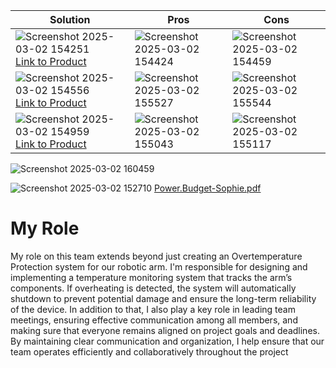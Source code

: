 | Solution | Pros | Cons |
| -------- | ---- | ---- |
| ![Screenshot 2025-03-02 154251](https://github.com/user-attachments/assets/5a53ca9e-b34c-42ca-988b-d36ee0cbb177) [Link to Product](https://www.digikey.com/en/products/detail/silicon-labs/SI7055-A20-IMR/5023917) | ![Screenshot 2025-03-02 154424](https://github.com/user-attachments/assets/d154704d-83ee-42de-9dba-d0ae9cea7d9b) | ![Screenshot 2025-03-02 154459](https://github.com/user-attachments/assets/b809e7a3-f78b-47cc-8131-a51a5b655fdf) |
| ![Screenshot 2025-03-02 154556](https://github.com/user-attachments/assets/c3d631d6-c5f0-43db-b305-7b91b05f1304) [Link to Product](https://www.digikey.com/en/products/detail/texas-instruments/LM92CIMX-NOPB/367372) | ![Screenshot 2025-03-02 155527](https://github.com/user-attachments/assets/0ac3c732-26b0-471a-887a-78ff86a80186) | ![Screenshot 2025-03-02 155544](https://github.com/user-attachments/assets/72dda075-4710-4ad2-80e7-979abffc87b5) |
| ![Screenshot 2025-03-02 154959](https://github.com/user-attachments/assets/56dd8b9b-2493-49e9-8d66-b7593e9ce6fd) [Link to Product](https://www.digikey.com/en/products/detail/analog-devices-inc/ADT7410TRZ-REEL7/2056653) | ![Screenshot 2025-03-02 155043](https://github.com/user-attachments/assets/fea8fab4-4c5e-4898-8ae8-6d3336f1967d) | ![Screenshot 2025-03-02 155117](https://github.com/user-attachments/assets/af6878ae-8a4b-4752-86bf-60766b06cd9a) |

![Screenshot 2025-03-02 160459](https://github.com/user-attachments/assets/c3b2775b-207e-4f34-a677-c62403ee0de6)










![Screenshot 2025-03-02 152710](https://github.com/user-attachments/assets/47e939e0-18ac-4c98-b401-525afe556072)
[Power.Budget-Sophie.pdf](https://github.com/user-attachments/files/19045138/Power.Budget-Sophie.pdf)


# My Role
My role on this team extends beyond just creating an Overtemperature Protection system for our robotic arm. I'm responsible for designing and implementing a temperature monitoring system that tracks the arm’s components. If overheating is detected, the system will automatically shutdown to prevent potential damage and ensure the long-term reliability of the device. In addition to that, I also play a key role in leading team meetings, ensuring effective communication among all members, and making sure that everyone remains aligned on project goals and deadlines. By maintaining clear communication and organization, I help ensure that our team operates efficiently and collaboratively throughout the project
